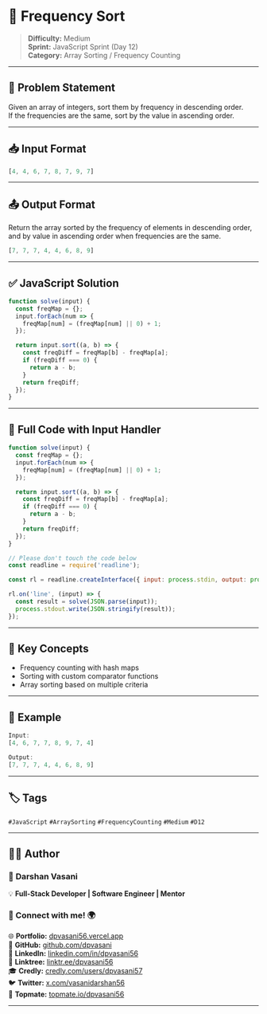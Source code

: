 # 🔢 Frequency Sort

> **Difficulty:** Medium  
> **Sprint:** JavaScript Sprint (Day 12)  
> **Category:** Array Sorting / Frequency Counting

---

## 🧩 Problem Statement

Given an array of integers, sort them by frequency in descending order.  
If the frequencies are the same, sort by the value in ascending order.

---

## 📥 Input Format

```js
[4, 4, 6, 7, 8, 7, 9, 7]
```

---

## 📤 Output Format

Return the array sorted by the frequency of elements in descending order, and by value in ascending order when frequencies are the same.

```js
[7, 7, 7, 4, 4, 6, 8, 9]
```

---

## ✅ JavaScript Solution

```js
function solve(input) {
  const freqMap = {};
  input.forEach(num => {
    freqMap[num] = (freqMap[num] || 0) + 1;
  });

  return input.sort((a, b) => {
    const freqDiff = freqMap[b] - freqMap[a];
    if (freqDiff === 0) {
      return a - b;
    }
    return freqDiff;
  });
}
```

---

## 📜 Full Code with Input Handler

```js
function solve(input) {
  const freqMap = {};
  input.forEach(num => {
    freqMap[num] = (freqMap[num] || 0) + 1;
  });

  return input.sort((a, b) => {
    const freqDiff = freqMap[b] - freqMap[a];
    if (freqDiff === 0) {
      return a - b;
    }
    return freqDiff;
  });
}

// Please don't touch the code below
const readline = require('readline');

const rl = readline.createInterface({ input: process.stdin, output: process.stdout });

rl.on('line', (input) => {
  const result = solve(JSON.parse(input));
  process.stdout.write(JSON.stringify(result));
});
```

---

## 🧠 Key Concepts

- Frequency counting with hash maps
- Sorting with custom comparator functions
- Array sorting based on multiple criteria

---

## 🧪 Example

```js
Input:
[4, 6, 7, 7, 8, 9, 7, 4]

Output:
[7, 7, 7, 4, 4, 6, 8, 9]
```

---

## 🏷️ Tags

`#JavaScript` `#ArraySorting` `#FrequencyCounting` `#Medium` `#D12`

---

## 👨‍💻 Author  

### 🚀 **Darshan Vasani**  
💡 **Full-Stack Developer | Software Engineer | Mentor**    

### 🔗 Connect with me! 🌍  
🌐 **Portfolio:** [dpvasani56.vercel.app](https://dpvasani56.vercel.app/)  
🐙 **GitHub:** [github.com/dpvasani](https://github.com/dpvasani)  
💼 **LinkedIn:** [linkedin.com/in/dpvasani56](https://www.linkedin.com/in/dpvasani56/)  
🌳 **Linktree:** [linktr.ee/dpvasani56](https://linktr.ee/dpvasani56)  
🎓 **Credly:** [credly.com/users/dpvasani57](https://www.credly.com/users/dpvasani57/)  
🐦 **Twitter:** [x.com/vasanidarshan56](https://x.com/vasanidarshan56)  
📢 **Topmate:** [topmate.io/dpvasani56](https://topmate.io/dpvasani56)  

---